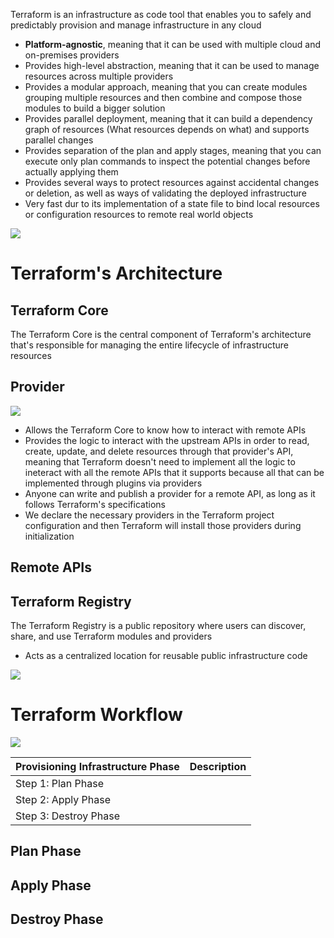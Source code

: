 Terraform is an infrastructure as code tool that enables you to safely and predictably provision and manage infrastructure in any cloud

* **Platform-agnostic**, meaning that it can be used with multiple cloud and on-premises providers
* Provides high-level abstraction, meaning that it can be used to manage resources across multiple providers
* Provides a modular approach, meaning that you can create modules grouping multiple resources and then combine and compose those modules to build a bigger solution
* Provides parallel deployment, meaning that it can build a dependency graph of resources (What resources depends on what) and supports parallel changes
* Provides separation of the plan and apply stages, meaning that you can execute only plan commands to inspect the potential changes before actually applying them
* Provides several ways to protect resources against accidental changes or deletion, as well as ways of validating the deployed infrastructure
* Very fast dur to its implementation of a state file to bind local resources or configuration resources to remote real world objects

![](https://github.com/JonmarCorpuz/SecondBrain/blob/main/Assets/Whitespace.png)

# Terraform's Architecture

## Terraform Core

The Terraform Core is the central component of Terraform's architecture that's responsible for managing the entire lifecycle of infrastructure resources

## Provider

![](https://github.com/JonmarCorpuz/SecondBrain/blob/main/Assets/vgbihgihjivucvcicicicuxfgufgyfgyhgfhfghfghgfh.png)

* Allows the Terraform Core to know how to interact with remote APIs
* Provides the logic to interact with the upstream APIs in order to read, create, update, and delete resources through that provider's API, meaning that Terraform doesn't need to implement all the logic to ineteract with all the remote APIs that it supports because all that can be implemented through plugins via providers
* Anyone can write and publish a provider for a remote API, as long as it follows Terraform's specifications
* We declare the necessary providers in the Terraform project configuration and then Terraform will install those providers during initialization

## Remote APIs

## Terraform Registry

The Terraform Registry is a public repository where users can discover, share, and use Terraform modules and providers

* Acts as a centralized location for reusable public infrastructure code

![](https://github.com/JonmarCorpuz/SecondBrain/blob/main/Assets/Whitespace.png)

# Terraform Workflow

![](https://github.com/JonmarCorpuz/SecondBrain/blob/main/Assets/qjkhjdkhqdkhqkdhjqkdjkqjdkjqkdjkqdjkqjdkqjdkqjdkjqd.png)

| Provisioning Infrastructure Phase | Description |
| --- | --- |
| Step 1: Plan Phase | |
| Step 2: Apply Phase | |
| Step 3: Destroy Phase | |

## Plan Phase 

## Apply Phase

## Destroy Phase
